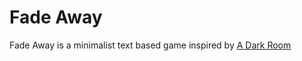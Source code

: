 # Fade Away
Fade Away is a minimalist text based game inspired by <a href="https://github.com/doublespeakgames/adarkroom">A Dark Room</a>


